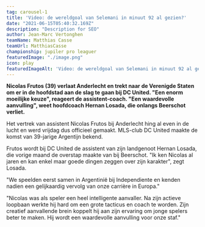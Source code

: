 ```yaml
---
tag: carousel-1
title: 'Video: de wereldgoal van Selemani in minuut 92 al gezien?'
date: "2021-06-15T05:40:32.169Z"
description: "Description for SEO"
author: Jean-Marc Vertonghen
teamName: Matthias Casse
teamUrl: MatthiasCasse
championship: jupiler pro leaguer
featuredImage: "./image.png"
icon: play
featuredImageAlt: 'Video: de wereldgoal van Selemani in minuut 92 al gezien?'
---
```


**Nicolas Frutos (39) verlaat Anderlecht en trekt naar de Verenigde Staten om er in de hoofdstad aan de slag te gaan bij DC United. "Een enorm moeilijke keuze", reageert de assistent-coach. "Een waardevolle aanvulling", weet hoofdcoach Hernan Losada, die onlangs Beerschot verliet.**

Het vertrek van assistent Nicolas Frutos bij Anderlecht hing al even in de lucht en werd vrijdag dus officieel gemaakt. MLS-club DC United maakte de komst van 39-jarige Argentijn bekend. 

Frutos wordt bij DC United de assistent van zijn landgenoot Hernan Losada, die vorige maand de overstap maakte van bij Beerschot. "Ik ken Nicolas al jaren en kan enkel maar goede dingen zeggen over zijn karakter", zegt Losada. 

"We speelden eerst samen in Argentinië bij Independiente en kenden nadien een gelijkaardig vervolg van onze carrière in Europa."

"Nicolas was als speler een heel intelligente aanvaller. Na zijn actieve loopbaan werkte hij hard om een grote tacticus en coach te worden. Zijn creatief aanvallende brein koppelt hij aan zijn ervaring om jonge spelers beter te maken. Hij wordt een waardevolle aanvulling voor onze staf."